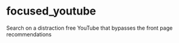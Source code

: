# focused_youtube
Search on a distraction free YouTube that bypasses the front page recommendations
